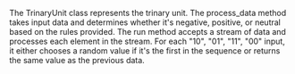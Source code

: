 The TrinaryUnit class represents the trinary unit.
The process_data method takes input data and determines whether it's negative, positive, or neutral based on the rules provided.
The run method accepts a stream of data and processes each element in the stream.
For each "10", "01", "11", "00" input, it either chooses a random value if it's the first in the sequence or returns the same value as the previous data.
